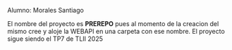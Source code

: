 Alumno: Morales Santiago

El nombre del proyecto es **PREREPO** pues al momento de la creacion del mismo cree y aloje la WEBAPI en una carpeta con ese nombre.
El proyecto sigue siendo el TP7 de TLII 2025